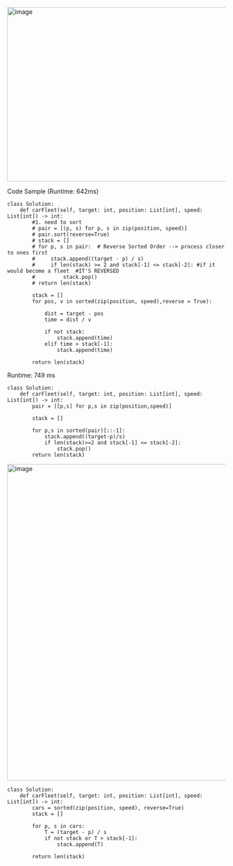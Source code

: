 <img width="919" height="401" alt="image" src="https://github.com/user-attachments/assets/986f6b94-128d-4f99-b8c1-f24da6dc20be" />

Code Sample (Runtime: 642ms)
```
class Solution:
    def carFleet(self, target: int, position: List[int], speed: List[int]) -> int:
        #1. need to sort
        # pair = [(p, s) for p, s in zip(position, speed)]
        # pair.sort(reverse=True)
        # stack = []
        # for p, s in pair:  # Reverse Sorted Order --> process closer to ones first 
        #     stack.append((target - p) / s)
        #     if len(stack) >= 2 and stack[-1] <= stack[-2]: #if it would become a fleet  #IT'S REVERSED
        #         stack.pop()
        # return len(stack)

        stack = []
        for pos, v in sorted(zip(position, speed),reverse = True):

            dist = target - pos
            time = dist / v 
            
            if not stack:
                stack.append(time)
            elif time > stack[-1]:
                stack.append(time)

        return len(stack)
```

Runtime: 749 ms
```
class Solution:
    def carFleet(self, target: int, position: List[int], speed: List[int]) -> int:
        pair = [[p,s] for p,s in zip(position,speed)]

        stack = []

        for p,s in sorted(pair)[::-1]:
            stack.append((target-p)/s)
            if len(stack)>=2 and stack[-1] <= stack[-2]:
                stack.pop()
        return len(stack)
```

<img width="927" height="728" alt="image" src="https://github.com/user-attachments/assets/bffd2abe-5279-424d-ac2e-033223f4cf81" />

```
class Solution:
    def carFleet(self, target: int, position: List[int], speed: List[int]) -> int:
        cars = sorted(zip(position, speed), reverse=True)
        stack = []

        for p, s in cars:
            T = (target - p) / s
            if not stack or T > stack[-1]:
                stack.append(T)
        
        return len(stack)
```
